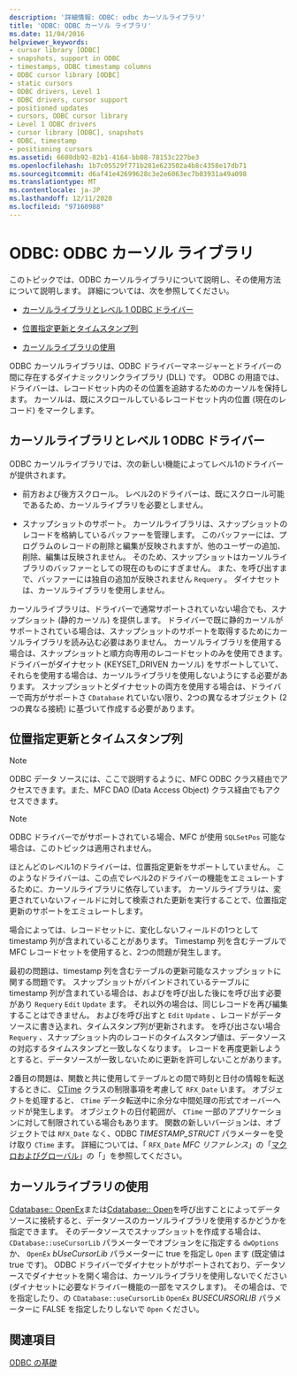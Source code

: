 ```yaml
---
description: '詳細情報: ODBC: odbc カーソルライブラリ'
title: 'ODBC: ODBC カーソル ライブラリ'
ms.date: 11/04/2016
helpviewer_keywords:
- cursor library [ODBC]
- snapshots, support in ODBC
- timestamps, ODBC timestamp columns
- ODBC cursor library [ODBC]
- static cursors
- ODBC drivers, Level 1
- ODBC drivers, cursor support
- positioned updates
- cursors, ODBC cursor library
- Level 1 ODBC drivers
- cursor library [ODBC], snapshots
- ODBC, timestamp
- positioning cursors
ms.assetid: 6608db92-82b1-4164-bb08-78153c227be3
ms.openlocfilehash: 1b7c05529f771b281e623502a4b8c4358e17db71
ms.sourcegitcommit: d6af41e42699628c3e2e6063ec7b03931a49a098
ms.translationtype: MT
ms.contentlocale: ja-JP
ms.lasthandoff: 12/11/2020
ms.locfileid: "97160988"
---
```

# <a name="odbc-the-odbc-cursor-library"></a>ODBC: ODBC カーソル ライブラリ

このトピックでは、ODBC カーソルライブラリについて説明し、その使用方法について説明します。 詳細については、次を参照してください。

- [カーソルライブラリとレベル 1 ODBC ドライバー](#_core_the_cursor_library_and_level_1_odbc_drivers)

- [位置指定更新とタイムスタンプ列](#_core_positioned_updates_and_timestamp_columns)

- [カーソルライブラリの使用](#_core_using_the_cursor_library)

ODBC カーソルライブラリは、ODBC ドライバーマネージャーとドライバーの間に存在するダイナミックリンクライブラリ (DLL) です。 ODBC の用語では、ドライバーは、レコードセット内のその位置を追跡するためのカーソルを保持します。 カーソルは、既にスクロールしているレコードセット内の位置 (現在のレコード) をマークします。

## <a name="cursor-library-and-level-1-odbc-drivers"></a><a name="_core_the_cursor_library_and_level_1_odbc_drivers"></a> カーソルライブラリとレベル 1 ODBC ドライバー

ODBC カーソルライブラリでは、次の新しい機能によってレベル1のドライバーが提供されます。

- 前方および後方スクロール。 レベル2のドライバーは、既にスクロール可能であるため、カーソルライブラリを必要としません。

- スナップショットのサポート。 カーソルライブラリは、スナップショットのレコードを格納しているバッファーを管理します。 このバッファーには、プログラムのレコードの削除と編集が反映されますが、他のユーザーの追加、削除、編集は反映されません。 そのため、スナップショットはカーソルライブラリのバッファーとしての現在のものにすぎません。 また、を呼び出すまで、バッファーには独自の追加が反映されません `Requery` 。 ダイナセットは、カーソルライブラリを使用しません。

カーソルライブラリは、ドライバーで通常サポートされていない場合でも、スナップショット (静的カーソル) を提供します。 ドライバーで既に静的カーソルがサポートされている場合は、スナップショットのサポートを取得するためにカーソルライブラリを読み込む必要はありません。 カーソルライブラリを使用する場合は、スナップショットと順方向専用のレコードセットのみを使用できます。 ドライバーがダイナセット (KEYSET_DRIVEN カーソル) をサポートしていて、それらを使用する場合は、カーソルライブラリを使用しないようにする必要があります。 スナップショットとダイナセットの両方を使用する場合は、ドライバーで両方がサポートさ `CDatabase` れていない限り、2つの異なるオブジェクト (2 つの異なる接続) に基づいて作成する必要があります。

## <a name="positioned-updates-and-timestamp-columns"></a><a name="_core_positioned_updates_and_timestamp_columns"></a> 位置指定更新とタイムスタンプ列

> [!NOTE]
> ODBC データ ソースには、ここで説明するように、MFC ODBC クラス経由でアクセスできます。また、MFC DAO (Data Access Object) クラス経由でもアクセスできます。

> [!NOTE]
> ODBC ドライバーでがサポートされている場合、MFC が使用 `SQLSetPos` 可能な場合は、このトピックは適用されません。

ほとんどのレベル1のドライバーは、位置指定更新をサポートしていません。 このようなドライバーは、この点でレベル2のドライバーの機能をエミュレートするために、カーソルライブラリに依存しています。 カーソルライブラリは、変更されていないフィールドに対して検索された更新を実行することで、位置指定更新のサポートをエミュレートします。

場合によっては、レコードセットに、変化しないフィールドの1つとして timestamp 列が含まれていることがあります。 Timestamp 列を含むテーブルで MFC レコードセットを使用すると、2つの問題が発生します。

最初の問題は、timestamp 列を含むテーブルの更新可能なスナップショットに関する問題です。 スナップショットがバインドされているテーブルに timestamp 列が含まれている場合は、およびを呼び出した後にを呼び出す必要があり `Requery` `Edit` `Update` ます。 それ以外の場合は、同じレコードを再び編集することはできません。 およびを呼び出すと `Edit` `Update` 、レコードがデータソースに書き込まれ、タイムスタンプ列が更新されます。 を呼び出さない場合 `Requery` 、スナップショット内のレコードのタイムスタンプ値は、データソースの対応するタイムスタンプと一致しなくなります。 レコードを再度更新しようとすると、データソースが一致しないために更新を許可しないことがあります。

2番目の問題は、関数と共に使用してテーブルとの間で時刻と日付の情報を転送するときに、 [CTime](../../atl-mfc-shared/reference/ctime-class.md) クラスの制限事項を考慮して `RFX_Date` います。 オブジェクトを処理すると、 `CTime` データ転送中に余分な中間処理の形式でオーバーヘッドが発生します。 オブジェクトの日付範囲が、 `CTime` 一部のアプリケーションに対して制限されている場合もあります。 関数の新しいバージョンは、オブジェクトでは `RFX_Date` なく、ODBC *TIMESTAMP_STRUCT* パラメーターを受け取り `CTime` ます。 詳細については、「 `RFX_Date` *MFC リファレンス*」の「[マクロおよびグローバル](../../mfc/reference/mfc-macros-and-globals.md)」の「」を参照してください。

## <a name="using-the-cursor-library"></a><a name="_core_using_the_cursor_library"></a> カーソルライブラリの使用

[Cdatabase:: OpenEx](../../mfc/reference/cdatabase-class.md#openex)または[Cdatabase:: Open](../../mfc/reference/cdatabase-class.md#open)を呼び出すことによってデータソースに接続すると、データソースのカーソルライブラリを使用するかどうかを指定できます。 そのデータソースでスナップショットを作成する場合は、 `CDatabase::useCursorLib` パラメーターでオプションをに指定する `dwOptions` か、 `OpenEx` *bUseCursorLib* パラメーターに true を指定し `Open` ます (既定値は true です)。 ODBC ドライバーでダイナセットがサポートされており、データソースでダイナセットを開く場合は、カーソルライブラリを使用しないでください (ダイナセットに必要なドライバー機能の一部をマスクします)。 その場合は、でを指定したり、の `CDatabase::useCursorLib` `OpenEx` *BUSECURSORLIB* パラメーターに FALSE を指定したりしないで `Open` ください。

## <a name="see-also"></a>関連項目

[ODBC の基礎](../../data/odbc/odbc-basics.md)
